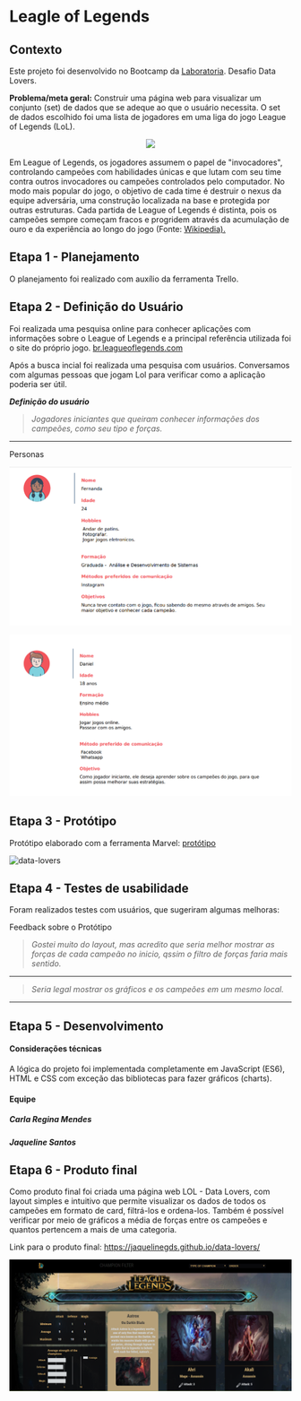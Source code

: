 # Leagle of Legends

## Contexto
   
Este projeto foi desenvolvido no Bootcamp da [Laboratoria](https://www.laboratoria.la/). Desafio Data Lovers.

****Problema/meta geral:**** Construir uma página web para visualizar um conjunto (set) de dados que se adeque ao que o usuário necessita. O set de dados escolhido foi uma lista de jogadores em uma liga do jogo League of Legends (LoL).


  
<p  align="center">

  

<img  src='https://media.lolusercontent.com/api/embedly/1/image/resize?url=http%3A%2F%2Forig09.deviantart.net%2F84ec%2Ff%2F2013%2F179%2F7%2F6%2Fspirit_guard_udyr__animated_gif__by_darkstriiker-d6b1ard.gif&key=f0abbd34f14549f3a15cd94dd9970851&width=425'  />

  

</p>

 
Em League of Legends, os jogadores assumem o papel de "invocadores", controlando campeões com habilidades únicas e que lutam com seu time contra outros invocadores ou campeões controlados pelo computador. No modo mais popular do jogo, o objetivo de cada time é destruir o nexus da equipe adversária, uma construção localizada na base e protegida por outras estruturas. Cada partida de League of Legends é distinta, pois os campeões sempre começam fracos e progridem através da acumulação de ouro e da experiência ao longo do jogo (Fonte: [Wikipedia).](https://pt.wikipedia.org/wiki/League_of_Legends)  

## Etapa 1 - Planejamento

O planejamento foi realizado com auxílio da ferramenta Trello.



## Etapa 2 - Definição do Usuário

Foi realizada uma pesquisa online para conhecer aplicações com informações sobre o League of Legends e a principal referência utilizada foi o site do próprio jogo. [br.leagueoflegends.com](https://br.leagueoflegends.com/pt/)

Após a busca incial foi realizada uma pesquisa com usuários. Conversamos com algumas pessoas que jogam Lol para verificar como a aplicação poderia ser útil. 
  
  
*****_Definição do usuário_*****

 
> _Jogadores iniciantes que queiram conhecer informações dos campeões, como seu tipo e forças._


********

Personas

![data-lovers](https://github.com/JaquelineGDS/data-lovers/blob/master/src/assets/img/persona01.png) 
  
 
![data-lovers](https://github.com/JaquelineGDS/data-lovers/blob/master/src/assets/img/persona02.png) 
  


## Etapa 3 - Protótipo

Protótipo elaborado com a ferramenta Marvel: [protótipo](https://marvelapp.com/6ddi6b7/screen/53819908) 

![data-lovers](https://github.com/JaquelineGDS/data-lovers/blob/master/src/assets/img/prot%C3%B3tipo.PNG)



## Etapa 4 - Testes de usabilidade

Foram realizados testes com usuários, que sugeriram algumas melhoras:

Feedback sobre o Protótipo
 
> _Gostei muito do layout, mas acredito que seria melhor mostrar as forças de cada campeão no inicio, qssim o filtro de forças faria mais sentido._

********

> _Seria legal mostrar os gráficos e os campeões em um mesmo local._

********


## Etapa 5 - Desenvolvimento

#### Considerações técnicas

A lógica do projeto foi implementada completamente em JavaScript (ES6), HTML e CSS com exceção das bibliotecas para fazer gráficos (charts).

#### Equipe

##### Carla Regina Mendes 
##### Jaqueline Santos

## Etapa 6 - Produto final

Como produto final foi criada uma página web LOL - Data Lovers, com layout simples e intuitivo  que permite visualizar os dados de todos os campeões em formato de card, filtrá-los e ordena-los. Também é possível verificar por meio de gráficos a média de forças entre os campeões e quantos pertencem a mais de uma categoria.

Link para o produto final: https://jaquelinegds.github.io/data-lovers/


![data-lovers](https://github.com/JaquelineGDS/data-lovers/blob/master/src/assets/img/versaoFinal.png)


